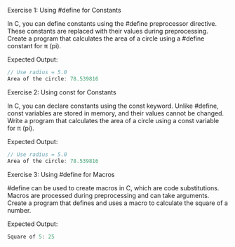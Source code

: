 Exercise 1: Using #define for Constants

In C, you can define constants using the #define preprocessor directive. These constants are replaced with their values during preprocessing. Create a program that calculates the area of a circle using a #define constant for π (pi).

Expected Output:

```c
// Use radius = 5.0
Area of the circle: 78.539816
```

Exercise 2: Using const for Constants

In C, you can declare constants using the const keyword. Unlike #define, const variables are stored in memory, and their values cannot be changed. Write a program that calculates the area of a circle using a const variable for π (pi).

Expected Output:

```c
// Use radius = 5.0
Area of the circle: 78.539816
```

Exercise 3: Using #define for Macros

#define can be used to create macros in C, which are code substitutions. Macros are processed during preprocessing and can take arguments. Create a program that defines and uses a macro to calculate the square of a number.

Expected Output:

```c
Square of 5: 25
```
